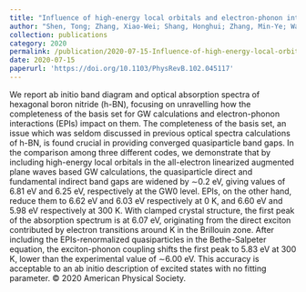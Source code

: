 ```yaml
---
title: "Influence of high-energy local orbitals and electron-phonon interactions on the band gaps and optical absorption spectra of hexagonal boron nitride"
author: "Shen, Tong; Zhang, Xiao-Wei; Shang, Honghui; Zhang, Min-Ye; Wang, Xinqiang; Wang, En-Ge; Jiang, Hong; Li, Xin-Zheng"
collection: publications
category: 2020
permalink: /publication/2020-07-15-Influence-of-high-energy-local-orbitals-and-electron-phonon-interactions-on-the-band-gaps-and-optical-absorption-spectra-of-hexagonal-boron-nitride
date: 2020-07-15
paperurl: 'https://doi.org/10.1103/PhysRevB.102.045117'
---
```


We report ab initio band diagram and optical absorption spectra of hexagonal boron nitride (h-BN), focusing on unravelling how the completeness of the basis set for GW calculations and electron-phonon interactions (EPIs) impact on them. The completeness of the basis set, an issue which was seldom discussed in previous optical spectra calculations of h-BN, is found crucial in providing converged quasiparticle band gaps. In the comparison among three different codes, we demonstrate that by including high-energy local orbitals in the all-electron linearized augmented plane waves based GW calculations, the quasiparticle direct and fundamental indirect band gaps are widened by ∼0.2 eV, giving values of 6.81 eV and 6.25 eV, respectively at the GW0 level. EPIs, on the other hand, reduce them to 6.62 eV and 6.03 eV respectively at 0 K, and 6.60 eV and 5.98 eV respectively at 300 K. With clamped crystal structure, the first peak of the absorption spectrum is at 6.07 eV, originating from the direct exciton contributed by electron transitions around K in the Brillouin zone. After including the EPIs-renormalized quasiparticles in the Bethe-Salpeter equation, the exciton-phonon coupling shifts the first peak to 5.83 eV at 300 K, lower than the experimental value of ∼6.00 eV. This accuracy is acceptable to an ab initio description of excited states with no fitting parameter. © 2020 American Physical Society.
